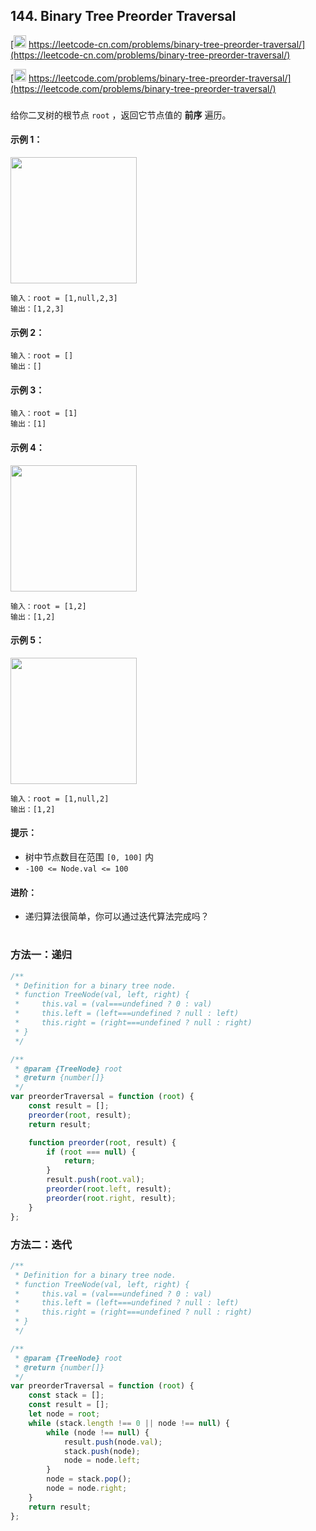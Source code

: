 ## 144. Binary Tree Preorder Traversal

[<img src="https://static.leetcode-cn.com/cn-mono-assets/production/assets/logo-dark-cn.c42314a8.svg" height="20" /> https://leetcode-cn.com/problems/binary-tree-preorder-traversal/](https://leetcode-cn.com/problems/binary-tree-preorder-traversal/)

[<img src="https://assets.leetcode.com/static_assets/public/webpack_bundles/images/logo-dark.e99485d9b.svg" height="20"/> https://leetcode.com/problems/binary-tree-preorder-traversal/](https://leetcode.com/problems/binary-tree-preorder-traversal/)

###

给你二叉树的根节点 `root` ，返回它节点值的 **前序** 遍历。

#### 示例 1：

<img src="https://assets.leetcode.com/uploads/2020/09/15/inorder_1.jpg" width="202" />

```
输入：root = [1,null,2,3]
输出：[1,2,3]
```

#### 示例 2：

```
输入：root = []
输出：[]
```

#### 示例 3：

```
输入：root = [1]
输出：[1]
```

#### 示例 4：

<img src="https://assets.leetcode.com/uploads/2020/09/15/inorder_5.jpg" width="202" />

```
输入：root = [1,2]
输出：[1,2]
```

#### 示例 5：

<img src="https://assets.leetcode.com/uploads/2020/09/15/inorder_4.jpg"  width="202" />

```
输入：root = [1,null,2]
输出：[1,2]
```

#### 提示：

-   树中节点数目在范围 `[0, 100]` 内
-   `-100 <= Node.val <= 100`

#### 进阶：

-   递归算法很简单，你可以通过迭代算法完成吗？

#

### 方法一：递归

```js
/**
 * Definition for a binary tree node.
 * function TreeNode(val, left, right) {
 *     this.val = (val===undefined ? 0 : val)
 *     this.left = (left===undefined ? null : left)
 *     this.right = (right===undefined ? null : right)
 * }
 */

/**
 * @param {TreeNode} root
 * @return {number[]}
 */
var preorderTraversal = function (root) {
    const result = [];
    preorder(root, result);
    return result;

    function preorder(root, result) {
        if (root === null) {
            return;
        }
        result.push(root.val);
        preorder(root.left, result);
        preorder(root.right, result);
    }
};
```

### 方法二：迭代

```js
/**
 * Definition for a binary tree node.
 * function TreeNode(val, left, right) {
 *     this.val = (val===undefined ? 0 : val)
 *     this.left = (left===undefined ? null : left)
 *     this.right = (right===undefined ? null : right)
 * }
 */

/**
 * @param {TreeNode} root
 * @return {number[]}
 */
var preorderTraversal = function (root) {
    const stack = [];
    const result = [];
    let node = root;
    while (stack.length !== 0 || node !== null) {
        while (node !== null) {
            result.push(node.val);
            stack.push(node);
            node = node.left;
        }
        node = stack.pop();
        node = node.right;
    }
    return result;
};
```
